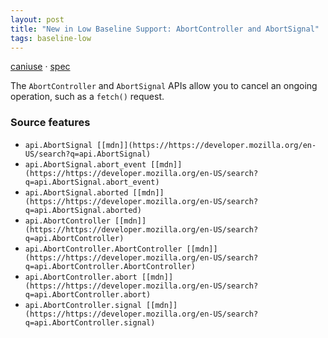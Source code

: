 ```yaml
---
layout: post
title: "New in Low Baseline Support: AbortController and AbortSignal"
tags: baseline-low
---
```


[caniuse](https://caniuse.com/?search=aborting) · [spec](https://dom.spec.whatwg.org/#aborting-ongoing-activities)

The `AbortController` and `AbortSignal` APIs allow you to cancel an ongoing operation, such as a `fetch()` request.

### Source features

- ``api.AbortSignal [[mdn]](https://https://developer.mozilla.org/en-US/search?q=api.AbortSignal)``
- ``api.AbortSignal.abort_event [[mdn]](https://https://developer.mozilla.org/en-US/search?q=api.AbortSignal.abort_event)``
- ``api.AbortSignal.aborted [[mdn]](https://https://developer.mozilla.org/en-US/search?q=api.AbortSignal.aborted)``
- ``api.AbortController [[mdn]](https://https://developer.mozilla.org/en-US/search?q=api.AbortController)``
- ``api.AbortController.AbortController [[mdn]](https://https://developer.mozilla.org/en-US/search?q=api.AbortController.AbortController)``
- ``api.AbortController.abort [[mdn]](https://https://developer.mozilla.org/en-US/search?q=api.AbortController.abort)``
- ``api.AbortController.signal [[mdn]](https://https://developer.mozilla.org/en-US/search?q=api.AbortController.signal)``
